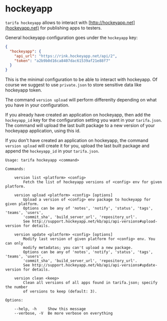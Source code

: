 # hockeyapp

`tarifa hockeyapp` allows to interact with [http://hockeyapp.net](hockeyapp.net) for publishing apps to testers.

General hockeyapp configuration goes under the `hockeyapp` key:

``` json
{
  "hockeyapp": {
    "api_url": "https://rink.hockeyapp.net/api/2",
    "token": "a2b9b0d16ca8407dac61539af21e88f7"
  }
}
```

This is the minimal configuration to be able to interact with hockeyapp. Of course we suggest to use `private.json` to store sensitive data like hockeyapp token.

The command `version upload` will perform differenlty depending on what you have in your configuration.

If you already have created an application on hockeyapp, then add the `hockeyapp_id` key for the configuration setting you want in your `tarifa.json`. The command will upload the last built package to a new version of your hockeyapp application, using this id.

If you don't have created an application on hockeyapp, the command `version upload` will create it for you, upload the last built package and append the `hockeyapp_id` in your `tarifa.json`.


```
Usage: tarifa hockeyapp <command>

Commands:

    version list <platform> <config>
        Fetch the list of hockeyapp versions of <config> env for given platform.

    version upload <platform> <config> [options]
        Upload a version of <config> env package to hockeyapp for given platform.
        Options can be any of 'notes', 'notify', 'status', 'tags', 'teams', 'users',
        'commit_sha', 'build_server_url', 'repository_url'.
        See http://support.hockeyapp.net/kb/api/api-versions#upload-version for details.

    version update <platform> <config> [options]
        Modify last version of given platform for <config> env. You can only
        modify metadatas; you can't upload a new package.
        Options can be any of 'notes', 'notify', 'status', 'tags', 'teams', 'users',
        'commit_sha', 'build_server_url', 'repository_url'.
        See http://support.hockeyapp.net/kb/api/api-versions#update-version for details.

    version clean <keep>
        Clean all versions of all apps found in tarifa.json; specify the number
        of versions to keep (default: 3).

Options:

    --help, -h     Show this message
    --verbose, -V  Be more verbose on everything
```
